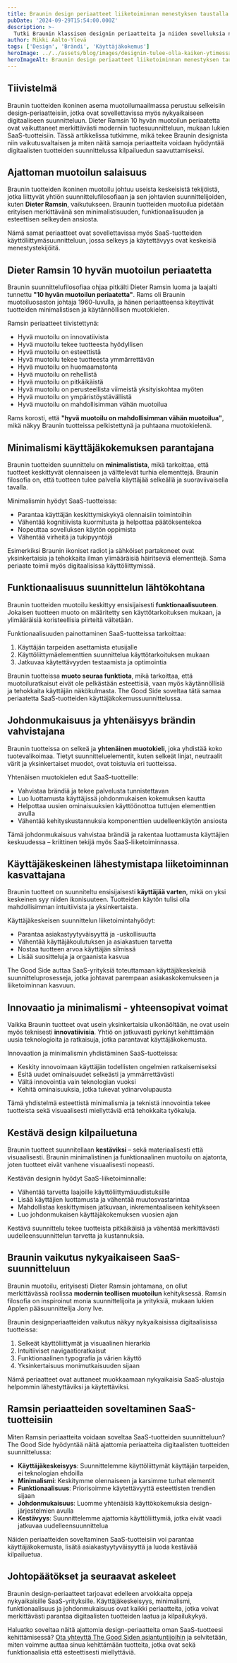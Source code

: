 ```yaml
---
title: Braunin design periaatteet liiketoiminnan menestyksen taustalla
pubDate: '2024-09-29T15:54:00.000Z'
description: >-
  Tutki Braunin klassisen designin periaatteita ja niiden sovelluksia nykyaikaisten SaaS-tuotteiden suunnitteluun. Miten käyttäjäkeskeisyys, minimalismi ja funktionaalisuus luovat ajattomia tuotteita?
author: Mikki Aalto-Ylevä
tags: ['Design', 'Brändi', 'Käyttäjäkokemus']
heroImage: ../../assets/blog/images/designin-tulee-olla-kaiken-ytimessa-v-2/featured.webp
heroImageAlt: Braunin design periaatteet liiketoiminnan menestyksen taustalla
---
```


## Tiivistelmä

Braunin tuotteiden ikoninen asema muotoilumaailmassa perustuu selkeisiin design-periaatteisiin, jotka ovat sovellettavissa myös nykyaikaiseen digitaaliseen suunnitteluun. Dieter Ramsin 10 hyvän muotoilun periaatetta ovat vaikuttaneet merkittävästi moderniin tuotesuunnitteluun, mukaan lukien SaaS-tuotteisiin. Tässä artikkelissa tutkimme, mikä tekee Braunin designista niin vaikutusvaltaisen ja miten näitä samoja periaatteita voidaan hyödyntää digitaalisten tuotteiden suunnittelussa kilpailuedun saavuttamiseksi.

## Ajattoman muotoilun salaisuus

Braunin tuotteiden ikoninen muotoilu johtuu useista keskeisistä tekijöistä, jotka liittyvät yhtiön suunnittelufilosofiaan ja sen johtavien suunnittelijoiden, kuten **Dieter Ramsin**, vaikutukseen. Braunin tuotteiden muotoilua pidetään erityisen merkittävänä sen minimalistisuuden, funktionaalisuuden ja esteettisen selkeyden ansiosta.

Nämä samat periaatteet ovat sovellettavissa myös SaaS-tuotteiden käyttöliittymäsuunnitteluun, jossa selkeys ja käytettävyys ovat keskeisiä menestystekijöitä.

## Dieter Ramsin 10 hyvän muotoilun periaatetta

Braunin suunnittelufilosofiaa ohjaa pitkälti Dieter Ramsin luoma ja laajalti tunnettu **"10 hyvän muotoilun periaatetta"**. Rams oli Braunin muotoiluosaston johtaja 1960-luvulla, ja hänen periaatteensa kiteyttivät tuotteiden minimalistisen ja käytännöllisen muotokielen.

Ramsin periaatteet tiivistettynä:

- Hyvä muotoilu on innovatiivista
- Hyvä muotoilu tekee tuotteesta hyödyllisen
- Hyvä muotoilu on esteettistä
- Hyvä muotoilu tekee tuotteesta ymmärrettävän
- Hyvä muotoilu on huomaamatonta
- Hyvä muotoilu on rehellistä
- Hyvä muotoilu on pitkäikäistä
- Hyvä muotoilu on perusteellista viimeistä yksityiskohtaa myöten
- Hyvä muotoilu on ympäristöystävällistä
- Hyvä muotoilu on mahdollisimman vähän muotoilua

Rams korosti, että **"hyvä muotoilu on mahdollisimman vähän muotoilua"**, mikä näkyy Braunin tuotteissa pelkistettynä ja puhtaana muotokielenä.

## Minimalismi käyttäjäkokemuksen parantajana

Braunin tuotteiden suunnittelu on **minimalistista**, mikä tarkoittaa, että tuotteet keskittyvät olennaiseen ja välttelevät turhia elementtejä. Braunin filosofia on, että tuotteen tulee palvella käyttäjää selkeällä ja suoraviivaisella tavalla.

Minimalismin hyödyt SaaS-tuotteissa:

- Parantaa käyttäjän keskittymiskykyä olennaisiin toimintoihin
- Vähentää kognitiivista kuormitusta ja helpottaa päätöksentekoa
- Nopeuttaa sovelluksen käytön oppimista
- Vähentää virheitä ja tukipyyntöjä

Esimerkiksi Braunin ikoniset radiot ja sähköiset partakoneet ovat yksinkertaisia ja tehokkaita ilman ylimääräisiä häiritseviä elementtejä. Sama periaate toimii myös digitaalisissa käyttöliittymissä.

## Funktionaalisuus suunnittelun lähtökohtana

Braunin tuotteiden muotoilu keskittyy ensisijaisesti **funktionaalisuuteen**. Jokaisen tuotteen muoto on määritetty sen käyttötarkoituksen mukaan, ja ylimääräisiä koristeellisia piirteitä vältetään.

Funktionaalisuuden painottaminen SaaS-tuotteissa tarkoittaa:

1. Käyttäjän tarpeiden asettamista etusijalle
2. Käyttöliittymäelementtien suunnittelua käyttötarkoituksen mukaan
3. Jatkuvaa käytettävyyden testaamista ja optimointia

Braunin tuotteissa **muoto seuraa funktiota**, mikä tarkoittaa, että muotoiluratkaisut eivät ole pelkästään esteettisiä, vaan myös käytännöllisiä ja tehokkaita käyttäjän näkökulmasta. The Good Side soveltaa tätä samaa periaatetta SaaS-tuotteiden käyttäjäkokemussuunnittelussa.

## Johdonmukaisuus ja yhtenäisyys brändin vahvistajana

Braunin tuotteissa on selkeä ja **yhtenäinen muotokieli**, joka yhdistää koko tuotevalikoimaa. Tietyt suunnitteluelementit, kuten selkeät linjat, neutraalit värit ja yksinkertaiset muodot, ovat toistuvia eri tuotteissa.

Yhtenäisen muotokielen edut SaaS-tuotteille:

- Vahvistaa brändiä ja tekee palvelusta tunnistettavan
- Luo luottamusta käyttäjissä johdonmukaisen kokemuksen kautta
- Helpottaa uusien ominaisuuksien käyttöönottoa tuttujen elementtien avulla
- Vähentää kehityskustannuksia komponenttien uudelleenkäytön ansiosta

Tämä johdonmukaisuus vahvistaa brändiä ja rakentaa luottamusta käyttäjien keskuudessa – kriittinen tekijä myös SaaS-liiketoiminnassa.

## Käyttäjäkeskeinen lähestymistapa liiketoiminnan kasvattajana

Braunin tuotteet on suunniteltu ensisijaisesti **käyttäjää varten**, mikä on yksi keskeinen syy niiden ikonisuuteen. Tuotteiden käytön tulisi olla mahdollisimman intuitiivista ja yksinkertaista.

Käyttäjäkeskeisen suunnittelun liiketoimintahyödyt:

- Parantaa asiakastyytyväisyyttä ja -uskollisuutta
- Vähentää käyttäjäkoulutuksen ja asiakastuen tarvetta
- Nostaa tuotteen arvoa käyttäjän silmissä
- Lisää suositteluja ja orgaanista kasvua

The Good Side auttaa SaaS-yrityksiä toteuttamaan käyttäjäkeskeisiä suunnitteluprosesseja, jotka johtavat parempaan asiakaskokemukseen ja liiketoiminnan kasvuun.

## Innovaatio ja minimalismi - yhteensopivat voimat

Vaikka Braunin tuotteet ovat usein yksinkertaisia ulkonäöltään, ne ovat usein myös teknisesti **innovatiivisia**. Yhtiö on jatkuvasti pyrkinyt kehittämään uusia teknologioita ja ratkaisuja, jotka parantavat käyttäjäkokemusta.

Innovaation ja minimalismin yhdistäminen SaaS-tuotteissa:

- Keskity innovoimaan käyttäjän todellisten ongelmien ratkaisemiseksi
- Esitä uudet ominaisuudet selkeästi ja ymmärrettävästi
- Vältä innovointia vain teknologian vuoksi
- Kehitä ominaisuuksia, jotka tukevat ydinarvolupausta

Tämä yhdistelmä esteettistä minimalismia ja teknistä innovointia tekee tuotteista sekä visuaalisesti miellyttäviä että tehokkaita työkaluja.

## Kestävä design kilpailuetuna

Braunin tuotteet suunnitellaan **kestäviksi** – sekä materiaalisesti että visuaalisesti. Braunin minimalistinen ja funktionaalinen muotoilu on ajatonta, joten tuotteet eivät vanhene visuaalisesti nopeasti.

Kestävän designin hyödyt SaaS-liiketoiminnalle:

- Vähentää tarvetta laajoille käyttöliittymäuudistuksille
- Lisää käyttäjien luottamusta ja vähentää muutosvastarintaa
- Mahdollistaa keskittymisen jatkuvaan, inkrementaaliseen kehitykseen
- Luo johdonmukaisen käyttäjäkokemuksen vuosien ajan

Kestävä suunnittelu tekee tuotteista pitkäikäisiä ja vähentää merkittävästi uudelleensuunnittelun tarvetta ja kustannuksia.

## Braunin vaikutus nykyaikaiseen SaaS-suunnitteluun

Braunin muotoilu, erityisesti Dieter Ramsin johtamana, on ollut merkittävässä roolissa **modernin teollisen muotoilun** kehityksessä. Ramsin filosofia on inspiroinut monia suunnittelijoita ja yrityksiä, mukaan lukien Applen pääsuunnittelija Jony Ive.

Braunin designperiaatteiden vaikutus näkyy nykyaikaisissa digitaalisissa tuotteissa:

1. Selkeät käyttöliittymät ja visuaalinen hierarkia
2. Intuitiiviset navigaatioratkaisut
3. Funktionaalinen typografia ja värien käyttö
4. Yksinkertaisuus monimutkaisuuden sijaan

Nämä periaatteet ovat auttaneet muokkaamaan nykyaikaisia SaaS-alustoja helpommin lähestyttäviksi ja käytettäviksi.

## Ramsin periaatteiden soveltaminen SaaS-tuotteisiin

Miten Ramsin periaatteita voidaan soveltaa SaaS-tuotteiden suunnitteluun? The Good Side hyödyntää näitä ajattomia periaatteita digitaalisten tuotteiden suunnittelussa:

- **Käyttäjäkeskeisyys**: Suunnittelemme käyttöliittymät käyttäjän tarpeiden, ei teknologian ehdoilla
- **Minimalismi**: Keskitymme olennaiseen ja karsimme turhat elementit
- **Funktionaalisuus**: Priorisoimme käytettävyyttä esteettisten trendien sijaan
- **Johdonmukaisuus**: Luomme yhtenäisiä käyttökokemuksia design-järjestelmien avulla
- **Kestävyys**: Suunnittelemme ajattomia käyttöliittymiä, jotka eivät vaadi jatkuvaa uudelleensuunnittelua

Näiden periaatteiden soveltaminen SaaS-tuotteisiin voi parantaa käyttäjäkokemusta, lisätä asiakastyytyväisyyttä ja luoda kestävää kilpailuetua.

## Johtopäätökset ja seuraavat askeleet

Braunin design-periaatteet tarjoavat edelleen arvokkaita oppeja nykyaikaisille SaaS-yrityksille. Käyttäjäkeskeisyys, minimalismi, funktionaalisuus ja johdonmukaisuus ovat kaikki periaatteita, jotka voivat merkittävästi parantaa digitaalisten tuotteiden laatua ja kilpailukykyä.

Haluatko soveltaa näitä ajattomia design-periaatteita oman SaaS-tuotteesi kehittämisessä? [Ota yhteyttä The Good Siden asiantuntijoihin](https://goodside.fi/contact) ja selvitetään, miten voimme auttaa sinua kehittämään tuotteita, jotka ovat sekä funktionaalisia että esteettisesti miellyttäviä.